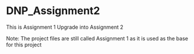 # DNP_Assignment2

This is Assignment 1 Upgrade into Assignment 2

Note: The project files are still called Assignment 1 as it is used as the base for this project
